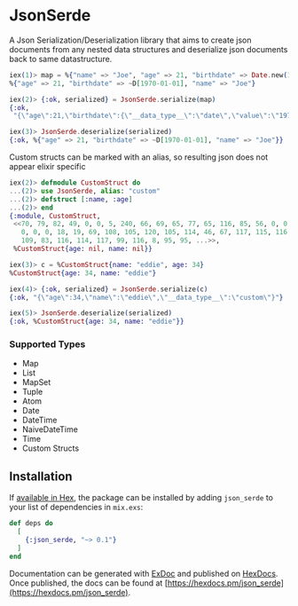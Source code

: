 # JsonSerde

A Json Serialization/Deserialization library that aims to create json documents from any
nested data structures and deserialize json documents back to same datastructure.

```elixir
iex(1)> map = %{"name" => "Joe", "age" => 21, "birthdate" => Date.new(1970, 1, 1) |> elem(1)}
%{"age" => 21, "birthdate" => ~D[1970-01-01], "name" => "Joe"}

iex(2)> {:ok, serialized} = JsonSerde.serialize(map)
{:ok,
 "{\"age\":21,\"birthdate\":{\"__data_type__\":\"date\",\"value\":\"1970-01-01\"},\"name\":\"Joe\"}"}

iex(3)> JsonSerde.deserialize(serialized)
{:ok, %{"age" => 21, "birthdate" => ~D[1970-01-01], "name" => "Joe"}}
```

Custom structs can be marked with an alias, so resulting json does not appear elixir specific
```elixir
iex(2)> defmodule CustomStruct do
...(2)> use JsonSerde, alias: "custom"
...(2)> defstruct [:name, :age]
...(2)> end
{:module, CustomStruct,
 <<70, 79, 82, 49, 0, 0, 5, 240, 66, 69, 65, 77, 65, 116, 85, 56, 0, 0, 0, 189,
   0, 0, 0, 18, 19, 69, 108, 105, 120, 105, 114, 46, 67, 117, 115, 116, 111,
   109, 83, 116, 114, 117, 99, 116, 8, 95, 95, ...>>,
 %CustomStruct{age: nil, name: nil}}

iex(3)> c = %CustomStruct{name: "eddie", age: 34}
%CustomStruct{age: 34, name: "eddie"}

iex(4)> {:ok, serialized} = JsonSerde.serialize(c)
{:ok, "{\"age\":34,\"name\":\"eddie\",\"__data_type__\":\"custom\"}"}

iex(5)> JsonSerde.deserialize(serialized)
{:ok, %CustomStruct{age: 34, name: "eddie"}}
```

### Supported Types
  * Map
  * List
  * MapSet
  * Tuple
  * Atom
  * Date
  * DateTime
  * NaiveDateTime
  * Time
  * Custom Structs


## Installation

If [available in Hex](https://hex.pm/docs/publish), the package can be installed
by adding `json_serde` to your list of dependencies in `mix.exs`:

```elixir
def deps do
  [
    {:json_serde, "~> 0.1"}
  ]
end
```

Documentation can be generated with [ExDoc](https://github.com/elixir-lang/ex_doc)
and published on [HexDocs](https://hexdocs.pm). Once published, the docs can
be found at [https://hexdocs.pm/json_serde](https://hexdocs.pm/json_serde).

